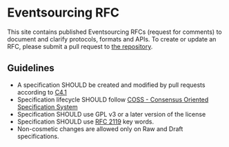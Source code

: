# Eventsourcing RFC

This site contains published Eventsourcing RFCs (request for comments) to document and clarify protocols, formats and APIs. To create or update an RFC,
please submit a pull request to [the repository](https://github.com/eventsourcing/rfc).

## Guidelines

* A specification SHOULD be created and modified by pull requests according to [C4.1](https://github.com/eventsourcing/C41.md)
* Specification lifecycle SHOULD follow [COSS - Consensus Oriented Specification System](http://www.digistan.org/spec:1)
* Specification SHOULD use GPL v3 or a later version of the license
* Specification SHOULD use [RFC 2119](http://tools.ietf.org/html/rfc2119) key words.
* Non-cosmetic changes are allowed only on Raw and Draft specifications.
